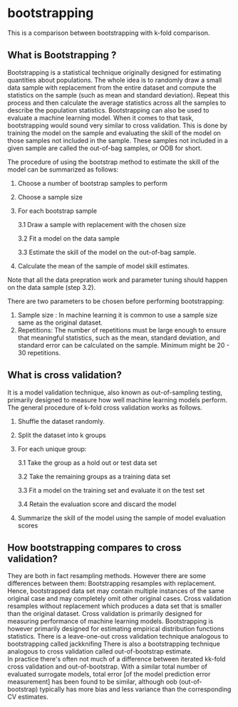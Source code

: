 # bootstrapping

This is a comparison between bootstrapping with k-fold comparison. 

## What is Bootstrapping ?
Bootstrapping is a statistical technique originally designed for estimating quantities about populations. The whole idea is to randomly draw a small data sample with replacement from the entire dataset and compute the statistics on the sample (such as mean and standard deviation). 
Repeat this process and then calculate the average statistics across all the samples to describe the population statistics. Bootstrapping can also be used to evaluate a machine learning model. When it comes to that task, bootstrapping would sound very similar to cross validation. 
This is done by training the model on the sample and evaluating the skill of the model on those samples not included in the sample. These samples not included in a given sample are called the out-of-bag samples, or OOB for short.

The procedure of using the bootstrap method to estimate the skill of the model can be summarized as follows:

1. Choose a number of bootstrap samples to perform
2. Choose a sample size
3. For each bootstrap sample

  	3.1 Draw a sample with replacement with the chosen size

  	3.2 Fit a model on the data sample
  
  	3.3 Estimate the skill of the model on the out-of-bag sample.

4. Calculate the mean of the sample of model skill estimates.

Note that all the data prepration work and parameter tuning should happen on the data sample (step 3.2). 

There are two parameters to be chosen before performing bootstrapping:
1. Sample size : In machine learning it is common to use a sample size same as the original dataset. 
2. Repetitions: The number of repetitions must be large enough to ensure that meaningful statistics, such as the mean, standard deviation, and standard error can be calculated on the sample. Minimum might be 20 - 30 repetitions. 


## What is cross validation?
It is a model validation technique, also known as out-of-sampling testing, primarily designed to measure how well 
machine learning models perform. The general procedure of k-fold cross validation works as follows. 
1. Shuffle the dataset randomly.
2. Split the dataset into k groups
3. For each unique group:
  
  	3.1 Take the group as a hold out or test data set
  
  	3.2 Take the remaining groups as a training data set
  
  	3.3 Fit a model on the training set and evaluate it on the test set
  
  	3.4 Retain the evaluation score and discard the model
		
4. Summarize the skill of the model using the sample of model evaluation scores


## How bootstrapping compares to cross validation?

They are both in fact resampling methods. However there are some differences between them:
Bootstrapping resamples with replacement. Hence, bootstrapped data set may contain multiple instances of the same original case 
and may completely omit other original cases.
Cross validation resamples without replacement which produces a data set that is smaller than the original dataset. 
Cross validation is primarily designed for measuring performance of machine learning models. 
Bootstrapping is however primarily designed for estimating empirical distribution functions statistics. 
There is a leave-one-out cross validation technique analogous to bootstrapping called jackknifing
There is also a bootstrapping technique analogous to cross validation called out-of-bootstrap estimate.  
In practice there's often not much of a difference between iterated kk-fold cross validation and out-of-bootstrap. 
With a similar total number of evaluated surrogate models, total error [of the model prediction error measurement] 
has been found to be similar, although oob (out-of-bootstrap) typically has more bias and less variance than the corresponding CV estimates.


